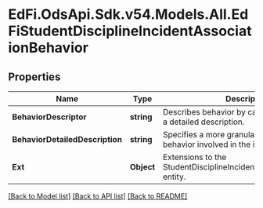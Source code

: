 # EdFi.OdsApi.Sdk.v54.Models.All.EdFiStudentDisciplineIncidentAssociationBehavior

## Properties

Name | Type | Description | Notes
------------ | ------------- | ------------- | -------------
**BehaviorDescriptor** | **string** | Describes behavior by category and provides a detailed description. | 
**BehaviorDetailedDescription** | **string** | Specifies a more granular level of detail of a behavior involved in the incident. | [optional] 
**Ext** | **Object** | Extensions to the StudentDisciplineIncidentAssociationBehavior entity. | [optional] 

[[Back to Model list]](../../README.md#documentation-for-models) [[Back to API list]](../../README.md#documentation-for-api-endpoints) [[Back to README]](../../README.md)

